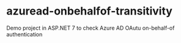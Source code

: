 # azuread-onbehalfof-transitivity
Demo project in ASP.NET 7 to check Azure AD OAutu on-behalf-of authentication

